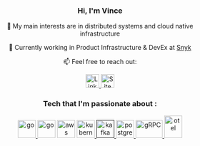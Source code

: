 <h3 align="center">Hi, I'm Vince</h3>

<p align="center"> 🌱 My main interests are in distributed systems and cloud native infrastructure</p>
<p align="center"> 💼 Currently working in Product Infrastructure & DevEx at <a href="https://snyk.io/">Snyk</a></p>
<p align="center"> 📫 Feel free to reach out:</p>
<div align="center"> 
   <a href="https://www.linkedin.com/in/vincent-desloover/">
      <img src="https://cdn.svgporn.com/logos/linkedin-icon.svg" alt="LinkedIN" width="30" height="30"/> 
   </a>
   <a href="https://vincedeslo.github.io/">
      <img src="https://res.cloudinary.com/dnvi8p3mm/image/upload/v1725973219/website_kyb1lc.png" alt="Site" width="30" height="30"/> 
   </a>
</div> 

<h3 align="center">Tech that I'm passionate about :</h3>
   <div align="center">
      <a href="https://www.rust-lang.org/" title="Rust" target="_blank">
        <img src="https://cdn.svgporn.com/logos/rust.svg" alt="go" width="40" height="40"/>
      </a>
      <a href="https://golang.org" title="Go" target="_blank" style="text-decoration:none"> 
        <img src="https://cdn.svgporn.com/logos/gopher.svg" alt="go" width="40" height="40"/>
      </a>
      <a href="https://aws.amazon.com/" title="AWS" target="_blank" style="text-decoration:none"> 
        <img src="https://cdn.svgporn.com/logos/aws.svg" alt="aws" width="40" height="40"/> 
      </a>
      <a href="https://kubernetes.io/" title="Kubernetes" target="_blank"> 
        <img src="https://cdn.svgporn.com/logos/kubernetes.svg" alt="kubernetes" width="40" height="40"/> 
      </a>
      <a href="" title="Kafka" target="_blank"> 
        <img src="https://cdn.svgporn.com/logos/kafka-icon.svg" alt="kafka" width="40" height="40"/> 
      </a>
      <a href="https://www.postgresql.org/" title="Postgres" target="_blank"> 
        <img src="https://cdn.svgporn.com/logos/postgresql.svg" alt="postgres" width="40" height="40"/>
      </a>
      <a href="https://grpc.io/" title="gRPC" target="_blank"> 
        <img src="https://cdn.svgporn.com/logos/grpc.svg" alt="gRPC" width="60" height="40"/> 
      </a>
      <a href="https://opentelemetry.io/" title="Open Telemetry" target="_blank">
         <img src="https://cdn.svgporn.com/logos/opentelemetry-icon.svg" alt="otel" width="40" height="50"/>
      </a>
   </div>
<br/>
